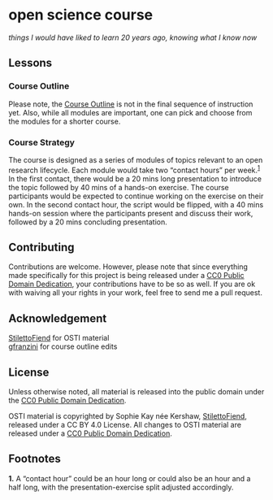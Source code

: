 # open science course
*things I would have liked to learn 20 years ago, knowing what I know now*

## Lessons

### Course Outline

Please note, the [Course Outline](lessons/index.md) is not in the final sequence of instruction yet. Also, while all modules are important, one can pick and choose from the modules for a shorter course.

### Course Strategy

The course is designed as a series of modules of topics relevant to an open research lifecycle. Each module would take two “contact hours” per week.<sup id="a1">[1](#f1)</sup> In the first contact, there would be a 20 mins long presentation to introduce the topic followed by 40 mins of a hands-on exercise. The course participants would be expected to continue working on the exercise on their own. In the second contact hour, the script would be flipped, with a 40 mins hands-on session where the participants present and discuss their work, followed by a 20 mins concluding presentation.

## Contributing

Contributions are welcome. However, please note that since everything made specifically for this project is being released under a [CC0 Public Domain Dedication](LICENSE), your contributions have to be so as well. If you are ok with waiving all your rights in your work, feel free to send me a pull request.     

## Acknowledgement

[StilettoFiend](https://github.com/StilettoFiend) for OSTI material  
[gfranzini](https://github.com/gfranzini) for course outline edits  

## License

Unless otherwise noted, all material is released into the public domain under the [CC0 Public Domain Dedication](LICENSE).

OSTI material is copyrighted by Sophie Kay née Kershaw, [StilettoFiend](https://github.com/StilettoFiend), released under a CC BY 4.0 License. All changes to OSTI material are released under a [CC0 Public Domain Dedication](LICENSE).

## Footnotes

<b id="f1">1.</b> A “contact hour” could be an hour long or could also be an hour and a half long, with the presentation-exercise split adjusted accordingly.
